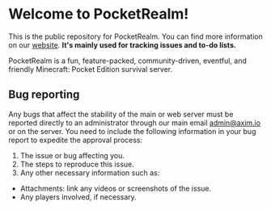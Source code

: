 Welcome to PocketRealm!
===========

This is the public repository for PocketRealm. You can find more information on our [website](http://pocketrealm.net). **It's mainly used for tracking issues and to-do lists.**

PocketRealm is a fun, feature-packed, community-driven, eventful, and friendly Minecraft: Pocket Edition survival server.

## Bug reporting
Any bugs that affect the stability of the main or web server must be reported directly to an administrator through our main email admin@axim.io or on the server. You need to include the following information in your bug report to expedite the approval process:

1. The issue or bug affecting you.
2. The steps to reproduce this issue.
3. Any other necessary information such as:
  * Attachments: link any videos or screenshots of the issue.
  * Any players involved, if necessary.
